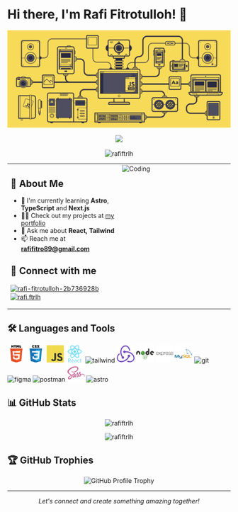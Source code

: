 # Hi there, I'm Rafi Fitrotulloh! 👋

[![MasterHead](https://raw.githubusercontent.com/muhammadnurulahsan/muhammadnurulahsan/main/ahsan.gif)](https://rafiftr-porto.vercel.app/)

<p align="center">
  <img src="https://readme-typing-svg.herokuapp.com?lines=Passionate+Frontend+and+Backend+Web+Developer;Always+learning+new+things;Time+Is+Money&center=true&width=500&height=50">
</p>

<p align="center">
  <img src="https://komarev.com/ghpvc/?username=rafiftrlh&label=Profile%20views&color=0e75b6&style=flat" alt="rafiftrlh" />
</p>

<table>
  <tr>
    <td valign="top" width="50%">

  ## 🚀 About Me

  - 🌱 I'm currently learning **Astro**, **TypeScript** and **Next.js**
  - 👨‍💻 Check out my projects at [my portfolio](https://rafiftr-porto.vercel.app/)
  - 💬 Ask me about **React, Tailwind**
  - 📫 Reach me at **rafifitro89@gmail.com**

  ## 🔗 Connect with me
  
  <p align="left">
    <a href="https://linkedin.com/in/rafi-fitrotulloh-2b736928b" target="blank"><img align="center" src="https://raw.githubusercontent.com/rahuldkjain/github-profile-readme-generator/master/src/images/icons/Social/linked-in-alt.svg" alt="rafi-fitrotulloh-2b736928b" height="30" width="40" /></a>
    <a href="https://instagram.com/rafi.ftrlh" target="blank"><img align="center" src="https://raw.githubusercontent.com/rahuldkjain/github-profile-readme-generator/master/src/images/icons/Social/instagram.svg" alt="rafi.ftrlh" height="30" width="40" /></a>
  </p>

</td>
<td valign="top" width="50%">
  <img src="https://i.pinimg.com/originals/8d/62/1f/8d621f66f551b6a39072473d52280ff0.gif" alt="Coding" width="100%">
</td>
  </tr>
</table>

## 🛠️ Languages and Tools

<p align="left">
  <img src="https://raw.githubusercontent.com/devicons/devicon/master/icons/html5/html5-original-wordmark.svg" alt="html5" width="40" height="40"/>
  <img src="https://raw.githubusercontent.com/devicons/devicon/master/icons/css3/css3-original-wordmark.svg" alt="css3" width="40" height="40"/>
  <img src="https://raw.githubusercontent.com/devicons/devicon/master/icons/javascript/javascript-original.svg" alt="javascript" width="40" height="40"/>
  <img src="https://raw.githubusercontent.com/devicons/devicon/master/icons/react/react-original-wordmark.svg" alt="react" width="40" height="40"/>
  <img src="https://www.vectorlogo.zone/logos/tailwindcss/tailwindcss-icon.svg" alt="tailwind" width="40" height="40"/>
  <img src="https://raw.githubusercontent.com/devicons/devicon/master/icons/redux/redux-original.svg" alt="redux" width="40" height="40"/>
  <img src="https://raw.githubusercontent.com/devicons/devicon/master/icons/nodejs/nodejs-original-wordmark.svg" alt="nodejs" width="40" height="40"/>
  <img src="https://raw.githubusercontent.com/devicons/devicon/master/icons/express/express-original-wordmark.svg" alt="express" width="40" height="40"/>
  <img src="https://raw.githubusercontent.com/devicons/devicon/master/icons/mysql/mysql-original-wordmark.svg" alt="mysql" width="40" height="40"/>
  <img src="https://www.vectorlogo.zone/logos/git-scm/git-scm-icon.svg" alt="git" width="40" height="40"/>
  <img src="https://www.vectorlogo.zone/logos/figma/figma-icon.svg" alt="figma" width="40" height="40"/>
  <img src="https://www.vectorlogo.zone/logos/getpostman/getpostman-icon.svg" alt="postman" width="40" height="40"/>
  <img src="https://raw.githubusercontent.com/devicons/devicon/master/icons/sass/sass-original.svg" alt="sass" width="40" height="40"/>
  <img src="https://astro.build/assets/press/astro-icon-light-gradient.svg" alt="astro" width="40" height="40"/>
</p>

## 📊 GitHub Stats

<p align="center">
  <img src="https://github-readme-stats.vercel.app/api/top-langs?username=rafiftrlh&show_icons=true&locale=en&layout=compact&theme=radical" alt="rafiftrlh" />
</p>

<p align="center">
  <img src="https://github-readme-streak-stats.herokuapp.com/?user=rafiftrlh&theme=radical" alt="rafiftrlh" />
</p>

## 🏆 GitHub Trophies

<p align="center">
  <img src="https://github-profile-trophy.vercel.app/?username=rafiftrlh&theme=radical&no-frame=true&no-bg=true&margin-w=4" alt="GitHub Profile Trophy"/>
</p>

---

<p align="center">
  <i>Let's connect and create something amazing together!</i>
</p>
